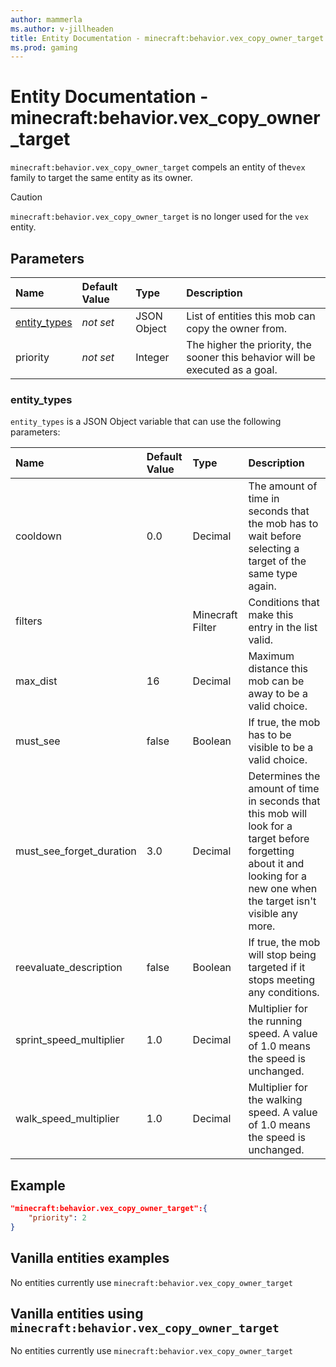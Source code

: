 ```yaml
---
author: mammerla
ms.author: v-jillheaden
title: Entity Documentation - minecraft:behavior.vex_copy_owner_target
ms.prod: gaming
---
```


# Entity Documentation - minecraft:behavior.vex_copy_owner_target

`minecraft:behavior.vex_copy_owner_target` compels an entity of the`vex` family to target the same entity as its owner.

> [!CAUTION]
> `minecraft:behavior.vex_copy_owner_target` is no longer used for the `vex` entity.

## Parameters

|Name |Default Value  |Type  |Description  |
|:----------|:----------|:----------|:----------|
|[entity_types](../Definitions/NestedTables/entity_types.md)|*not set* | JSON Object| List of entities this mob can copy the owner from.|
|priority|*not set*|Integer|The higher the priority, the sooner this behavior will be executed as a goal.|

### entity_types

`entity_types` is a JSON Object variable that can use the following parameters:

|Name |Default Value |Type |Description |
|:-----|:--------------|:-----|:------------|
|cooldown | 0.0 | Decimal |The amount of time in seconds that the mob has to wait before selecting a target of the same type again. |
|filters | |Minecraft Filter|Conditions that make this entry in the list valid. |
|max_dist |16 |Decimal |Maximum distance this mob can be away to be a valid choice. |
|must_see |false |Boolean |If true, the mob has to be visible to be a valid choice. |
|must_see_forget_duration |3.0 | Decimal |Determines the amount of time in seconds that this mob will look for a target before forgetting about it and looking for a new one when the target isn't visible any more. |
|reevaluate_description| false| Boolean| If true, the mob will stop being targeted if it stops meeting any conditions. |
|sprint_speed_multiplier |1.0 |Decimal |Multiplier for the running speed. A value of 1.0 means the speed is unchanged. |
|walk_speed_multiplier |1.0 |Decimal |Multiplier for the walking speed. A value of 1.0 means the speed is unchanged. |

## Example

```json
"minecraft:behavior.vex_copy_owner_target":{
    "priority": 2
}
```

## Vanilla entities examples

No entities currently use `minecraft:behavior.vex_copy_owner_target`

## Vanilla entities using `minecraft:behavior.vex_copy_owner_target`

No entities currently use `minecraft:behavior.vex_copy_owner_target`
